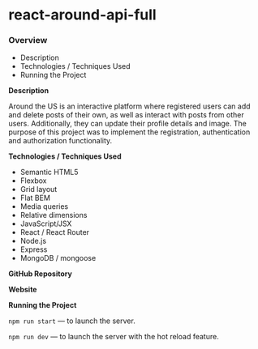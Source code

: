 # react-around-api-full
### Overview
* Description
* Technologies / Techniques Used
* Running the Project 
  
**Description**    
  
Around the US is an interactive platform where registered users can add and delete posts of their own, as well as interact with posts from other users. Additionally, they can update their profile details and image. The purpose of this project was to implement the registration, authentication and authorization functionality. 
    
**Technologies / Techniques Used** 

- Semantic HTML5
- Flexbox
- Grid layout
- Flat BEM
- Media queries 
- Relative dimensions 
- JavaScript/JSX
- React / React Router 
- Node.js
- Express 
- MongoDB / mongoose 

**GitHub Repository** 

**Website** 

**Running the Project**  
  
`npm run start` — to launch the server.  
  
`npm run dev` — to launch the server with the hot reload feature.  